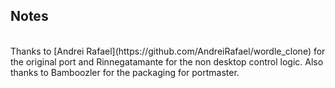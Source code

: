 ## Notes
<br/>
Thanks to [Andrei Rafael](https://github.com/AndreiRafael/wordle_clone) for the original port and Rinnegatamante for the non desktop control logic.  Also thanks to Bamboozler for the packaging for portmaster.
<br/>

